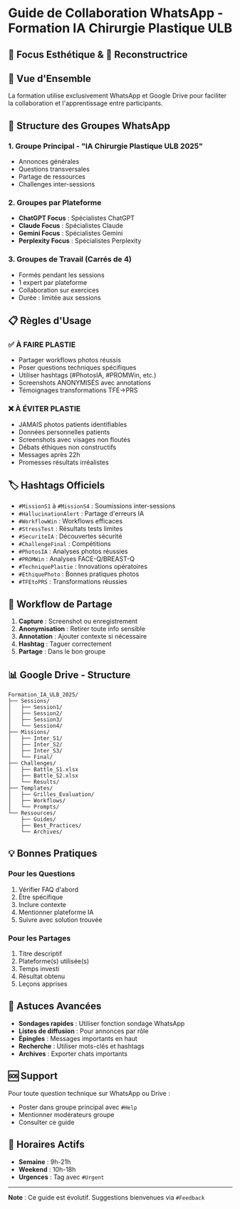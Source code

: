 # Guide de Collaboration WhatsApp - Formation IA Chirurgie Plastique ULB
## 🎨 Focus Esthétique & 🏥 Reconstructrice

## 📱 Vue d'Ensemble

La formation utilise exclusivement WhatsApp et Google Drive pour faciliter la collaboration et l'apprentissage entre participants.

## 🔧 Structure des Groupes WhatsApp

### 1. **Groupe Principal - "IA Chirurgie Plastique ULB 2025"**
- Annonces générales
- Questions transversales
- Partage de ressources
- Challenges inter-sessions

### 2. **Groupes par Plateforme**
- **ChatGPT Focus** : Spécialistes ChatGPT
- **Claude Focus** : Spécialistes Claude
- **Gemini Focus** : Spécialistes Gemini
- **Perplexity Focus** : Spécialistes Perplexity

### 3. **Groupes de Travail (Carrés de 4)**
- Formés pendant les sessions
- 1 expert par plateforme
- Collaboration sur exercices
- Durée : limitée aux sessions

## 📋 Règles d'Usage

### ✅ À FAIRE PLASTIE
- Partager workflows photos réussis
- Poser questions techniques spécifiques
- Utiliser hashtags (#PhotosIA, #PROMWin, etc.)
- Screenshots ANONYMISÉS avec annotations
- Témoignages transformations TFE→PRS

### ❌ À ÉVITER PLASTIE
- JAMAIS photos patients identifiables
- Données personnelles patients
- Screenshots avec visages non floutés
- Débats éthiques non constructifs
- Messages après 22h
- Promesses résultats irréalistes

## 🏷️ Hashtags Officiels

- `#MissionS1` à `#MissionS4` : Soumissions inter-sessions
- `#HallucinationAlert` : Partage d'erreurs IA
- `#WorkflowWin` : Workflows efficaces
- `#StressTest` : Résultats tests limites
- `#SecuriteIA` : Découvertes sécurité
- `#ChallengeFinal` : Compétitions
- `#PhotosIA` : Analyses photos réussies
- `#PROMWin` : Analyses FACE-Q/BREAST-Q
- `#TechniquePlastie` : Innovations opératoires
- `#EthiquePhoto` : Bonnes pratiques photos
- `#TFEtoPRS` : Transformations réussies

## 🔄 Workflow de Partage

1. **Capture** : Screenshot ou enregistrement
2. **Anonymisation** : Retirer toute info sensible
3. **Annotation** : Ajouter contexte si nécessaire
4. **Hashtag** : Taguer correctement
5. **Partage** : Dans le bon groupe

## 📊 Google Drive - Structure

```
Formation_IA_ULB_2025/
├── Sessions/
│   ├── Session1/
│   ├── Session2/
│   ├── Session3/
│   └── Session4/
├── Missions/
│   ├── Inter_S1/
│   ├── Inter_S2/
│   ├── Inter_S3/
│   └── Final/
├── Challenges/
│   ├── Battle_S1.xlsx
│   ├── Battle_S2.xlsx
│   └── Results/
├── Templates/
│   ├── Grilles_Evaluation/
│   ├── Workflows/
│   └── Prompts/
└── Ressources/
    ├── Guides/
    ├── Best_Practices/
    └── Archives/
```

## 💡 Bonnes Pratiques

### Pour les Questions
1. Vérifier FAQ d'abord
2. Être spécifique
3. Inclure contexte
4. Mentionner plateforme IA
5. Suivre avec solution trouvée

### Pour les Partages
1. Titre descriptif
2. Plateforme(s) utilisée(s)
3. Temps investi
4. Résultat obtenu
5. Leçons apprises

## 🚀 Astuces Avancées

- **Sondages rapides** : Utiliser fonction sondage WhatsApp
- **Listes de diffusion** : Pour annonces par rôle
- **Épingles** : Messages importants en haut
- **Recherche** : Utiliser mots-clés et hashtags
- **Archives** : Exporter chats importants

## 🆘 Support

Pour toute question technique sur WhatsApp ou Drive :
- Poster dans groupe principal avec `#Help`
- Mentionner modérateurs groupe
- Consulter ce guide

## 📅 Horaires Actifs

- **Semaine** : 9h-21h
- **Weekend** : 10h-18h
- **Urgences** : Tag avec `#Urgent`

---

**Note** : Ce guide est évolutif. Suggestions bienvenues via `#Feedback`